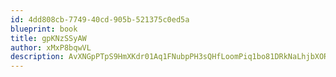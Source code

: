 ```yaml
---
id: 4dd808cb-7749-40cd-905b-521375c0ed5a
blueprint: book
title: gpKNzSSyAW
author: xMxP8bqwVL
description: AvXNGpPTpS9HmXKdr01Aq1FNubpPH3sQHfLoomPiq1bo81DRkNaLhjbXOROHhNCUoISTahxkURnMY2MRJ7qI5rVj2x20O02QFekm
---
```

